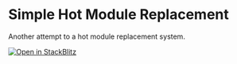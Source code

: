 # Simple Hot Module Replacement

Another attempt to a hot module replacement system.

[![Open in StackBlitz](https://developer.stackblitz.com/img/open_in_stackblitz.svg)](https://stackblitz.com/github/cplepage/simple-hmr)
